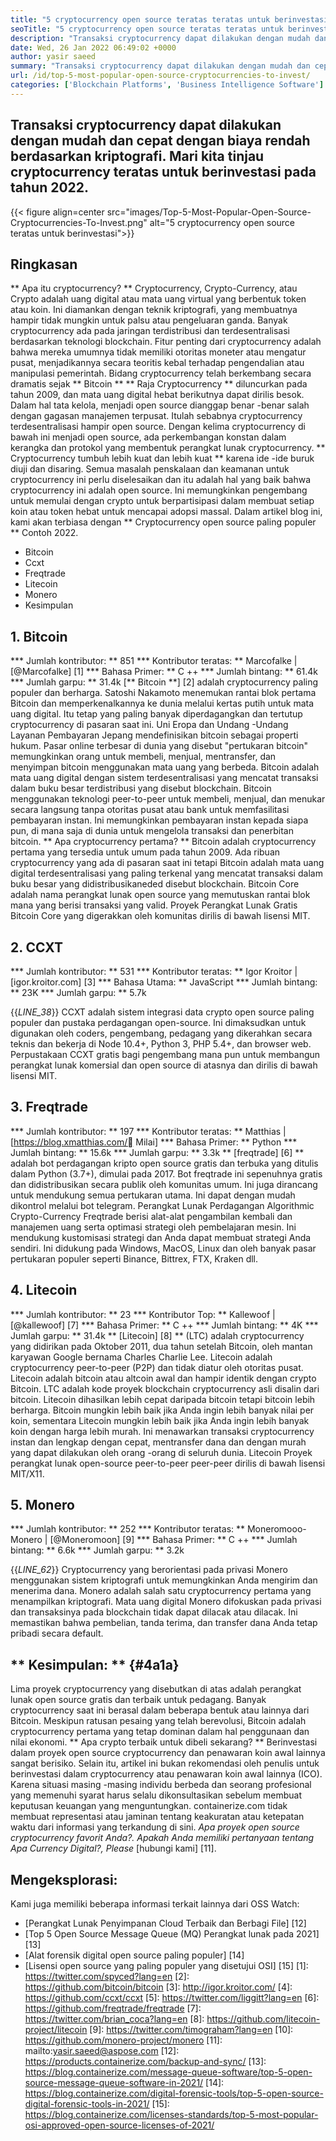 ```yaml
---
title: "5 cryptocurrency open source teratas teratas untuk berinvestasi 2022" 
seoTitle: "5 cryptocurrency open source teratas teratas untuk berinvestasi 2022" 
description: "Transaksi cryptocurrency dapat dilakukan dengan mudah dan cepat dengan biaya rendah berdasarkan kriptografi. Mari kita tinjau cryptocurrency teratas untuk berinvestasi pada tahun 2022." 
date: Wed, 26 Jan 2022 06:49:02 +0000
author: yasir saeed
summary: "Transaksi cryptocurrency dapat dilakukan dengan mudah dan cepat dengan biaya rendah berdasarkan kriptografi. Mari kita tinjau cryptocurrency teratas untuk berinvestasi pada tahun 2022." 
url: /id/top-5-most-popular-open-source-cryptocurrencies-to-invest/
categories: ['Blockchain Platforms', 'Business Intelligence Software']
---
```


## Transaksi cryptocurrency dapat dilakukan dengan mudah dan cepat dengan biaya rendah berdasarkan kriptografi. Mari kita tinjau cryptocurrency teratas untuk berinvestasi pada tahun 2022.

{{< figure align=center src="images/Top-5-Most-Popular-Open-Source-Cryptocurrencies-To-Invest.png" alt="5 cryptocurrency open source teratas untuk berinvestasi">}}


## **Ringkasan**
** Apa itu cryptocurrency? ** Cryptocurrency, Crypto-Currency, atau Crypto adalah uang digital atau mata uang virtual yang berbentuk token atau koin. Ini diamankan dengan teknik kriptografi, yang membuatnya hampir tidak mungkin untuk palsu atau pengeluaran ganda. Banyak cryptocurrency ada pada jaringan terdistribusi dan terdesentralisasi berdasarkan teknologi blockchain. Fitur penting dari cryptocurrency adalah bahwa mereka umumnya tidak memiliki otoritas moneter atau mengatur pusat, menjadikannya secara teoritis kebal terhadap pengendalian atau manipulasi pemerintah.
Bidang cryptocurrency telah berkembang secara dramatis sejak ** Bitcoin ** ** Raja Cryptocurrency ** diluncurkan pada tahun 2009, dan mata uang digital hebat berikutnya dapat dirilis besok. Dalam hal tata kelola, menjadi open source dianggap benar -benar salah dengan gagasan manajemen terpusat. Itulah sebabnya cryptocurrency terdesentralisasi hampir open source.
Dengan kelima cryptocurrency di bawah ini menjadi open source, ada perkembangan konstan dalam kerangka dan protokol yang membentuk perangkat lunak cryptocurrency. ** Cryptocurrency tumbuh lebih kuat dan lebih kuat ** karena ide -ide buruk diuji dan disaring. Semua masalah penskalaan dan keamanan untuk cryptocurrency ini perlu diselesaikan dan itu adalah hal yang baik bahwa cryptocurrency ini adalah open source. Ini memungkinkan pengembang untuk memulai dengan crypto untuk berpartisipasi dalam membuat setiap koin atau token hebat untuk mencapai adopsi massal.
Dalam artikel blog ini, kami akan terbiasa dengan ** Cryptocurrency open source paling populer ** Contoh 2022.
  * Bitcoin
  * Ccxt
  * Freqtrade
  * Litecoin
  * Monero
  * Kesimpulan

## 1. Bitcoin
  *** Jumlah kontributor: ** 851
  *** Kontributor teratas: ** Marcofalke | [@Marcofalke] [1]
  *** Bahasa Primer: ** C ++
  *** Jumlah bintang: ** 61.4k
  *** Jumlah garpu: ** 31.4k
[** Bitcoin **] [2] adalah cryptocurrency paling populer dan berharga. Satoshi Nakamoto menemukan rantai blok pertama Bitcoin dan memperkenalkannya ke dunia melalui kertas putih untuk mata uang digital. Itu tetap yang paling banyak diperdagangkan dan tertutup cryptocurrency di pasaran saat ini. Uni Eropa dan Undang -Undang Layanan Pembayaran Jepang mendefinisikan bitcoin sebagai properti hukum. Pasar online terbesar di dunia yang disebut "pertukaran bitcoin" memungkinkan orang untuk membeli, menjual, mentransfer, dan menyimpan bitcoin menggunakan mata uang yang berbeda.
Bitcoin adalah mata uang digital dengan sistem terdesentralisasi yang mencatat transaksi dalam buku besar terdistribusi yang disebut blockchain. Bitcoin menggunakan teknologi peer-to-peer untuk membeli, menjual, dan menukar secara langsung tanpa otoritas pusat atau bank untuk memfasilitasi pembayaran instan. Ini memungkinkan pembayaran instan kepada siapa pun, di mana saja di dunia untuk mengelola transaksi dan penerbitan bitcoin.
** Apa cryptocurrency pertama? ** Bitcoin adalah cryptocurrency pertama yang tersedia untuk umum pada tahun 2009. Ada ribuan cryptocurrency yang ada di pasaran saat ini tetapi Bitcoin adalah mata uang digital terdesentralisasi yang paling terkenal yang mencatat transaksi dalam buku besar yang didistribusikaneded disebut blockchain. Bitcoin Core adalah nama perangkat lunak open source yang memutuskan rantai blok mana yang berisi transaksi yang valid. Proyek Perangkat Lunak Gratis Bitcoin Core yang digerakkan oleh komunitas dirilis di bawah lisensi MIT.

## 2. CCXT
  *** Jumlah kontributor: ** 531
  *** Kontributor teratas: ** Igor Kroitor | [igor.kroitor.com] [3]
  *** Bahasa Utama: ** JavaScript
  *** Jumlah bintang: ** 23K
  *** Jumlah garpu: ** 5.7k

{{_LINE_38_}}
CCXT adalah sistem integrasi data crypto open source paling populer dan pustaka perdagangan open-source. Ini dimaksudkan untuk digunakan oleh coders, pengembang, pedagang yang dikerahkan secara teknis dan bekerja di Node 10.4+, Python 3, PHP 5.4+, dan browser web. Perpustakaan CCXT gratis bagi pengembang mana pun untuk membangun perangkat lunak komersial dan open source di atasnya dan dirilis di bawah lisensi MIT.

## 3. Freqtrade
  *** Jumlah kontributor: ** 197
  *** Kontributor teratas: ** Matthias | [https://blog.xmatthias.com/ Milai]
  *** Bahasa Primer: ** Python
  *** Jumlah bintang: ** 15.6k
  *** Jumlah garpu: ** 3.3k
** [freqtrade] [6] ** adalah bot perdagangan kripto open source gratis dan terbuka yang ditulis dalam Python (3.7+), dimulai pada 2017. Bot freqtrade ini sepenuhnya gratis dan didistribusikan secara publik oleh komunitas umum. Ini juga dirancang untuk mendukung semua pertukaran utama. Ini dapat dengan mudah dikontrol melalui bot telegram.
Perangkat Lunak Perdagangan Algorithmic Crypto-Currency Freqtrade berisi alat-alat pengambilan kembali dan manajemen uang serta optimasi strategi oleh pembelajaran mesin. Ini mendukung kustomisasi strategi dan Anda dapat membuat strategi Anda sendiri. Ini didukung pada Windows, MacOS, Linux dan oleh banyak pasar pertukaran populer seperti Binance, Bittrex, FTX, Kraken dll.

## 4. Litecoin
  *** Jumlah kontributor: ** 23
  *** Kontributor Top: ** Kallewoof | [@kallewoof] [7]
  *** Bahasa Primer: ** C ++
  *** Jumlah bintang: ** 4K
  *** Jumlah garpu: ** 31.4k
** [Litecoin] [8] ** (LTC) adalah cryptocurrency yang didirikan pada Oktober 2011, dua tahun setelah Bitcoin, oleh mantan karyawan Google bernama Charles Charlie Lee. Litecoin adalah cryptocurrency peer-to-peer (P2P) dan tidak diatur oleh otoritas pusat. Litecoin adalah bitcoin atau altcoin awal dan hampir identik dengan crypto Bitcoin. LTC adalah kode proyek blockchain cryptocurrency asli disalin dari bitcoin.
Litecoin dihasilkan lebih cepat daripada bitcoin tetapi bitcoin lebih berharga. Bitcoin mungkin lebih baik jika Anda ingin lebih banyak nilai per koin, sementara Litecoin mungkin lebih baik jika Anda ingin lebih banyak koin dengan harga lebih murah. Ini menawarkan transaksi cryptocurrency instan dan lengkap dengan cepat, mentransfer dana dan dengan murah yang dapat dilakukan oleh orang -orang di seluruh dunia. Litecoin Proyek perangkat lunak open-source peer-to-peer peer-peer dirilis di bawah lisensi MIT/X11.

## 5. Monero
  *** Jumlah kontributor: ** 252
  *** Kontributor teratas: ** Moneromooo-Monero | [@Moneromoon] [9]
  *** Bahasa Primer: ** C ++
  *** Jumlah bintang: ** 6.6k
  *** Jumlah garpu: ** 3.2k

{{_LINE_62_}}
Cryptocurrency yang berorientasi pada privasi Monero menggunakan sistem kriptografi untuk memungkinkan Anda mengirim dan menerima dana. Monero adalah salah satu cryptocurrency pertama yang menampilkan kriptografi. Mata uang digital Monero difokuskan pada privasi dan transaksinya pada blockchain tidak dapat dilacak atau dilacak. Ini memastikan bahwa pembelian, tanda terima, dan transfer dana Anda tetap pribadi secara default.

## ** Kesimpulan: ** {#4a1a}
Lima proyek cryptocurrency yang disebutkan di atas adalah perangkat lunak open source gratis dan terbaik untuk pedagang. Banyak cryptocurrency saat ini berasal dalam beberapa bentuk atau lainnya dari Bitcoin. Meskipun ratusan pesaing yang telah berevolusi, Bitcoin adalah cryptocurrency pertama yang tetap dominan dalam hal penggunaan dan nilai ekonomi.
** Apa crypto terbaik untuk dibeli sekarang? ** Berinvestasi dalam proyek open source cryptocurrency dan penawaran koin awal lainnya sangat berisiko. Selain itu, artikel ini bukan rekomendasi oleh penulis untuk berinvestasi dalam cryptocurrency atau penawaran koin awal lainnya (ICO). Karena situasi masing -masing individu berbeda dan seorang profesional yang memenuhi syarat harus selalu dikonsultasikan sebelum membuat keputusan keuangan yang menguntungkan. containerize.com tidak membuat representasi atau jaminan tentang keakuratan atau ketepatan waktu dari informasi yang terkandung di sini.
_Apa proyek open source cryptocurrency favorit Anda?. Apakah Anda memiliki pertanyaan tentang _Apa Currency Digital_?, Please_ [hubungi kami] [11].

## Mengeksplorasi:
Kami juga memiliki beberapa informasi terkait lainnya dari OSS Watch:
  * [Perangkat Lunak Penyimpanan Cloud Terbaik dan Berbagi File] [12]
  * [Top 5 Open Source Message Queue (MQ) Perangkat lunak pada 2021] [13]
  * [Alat forensik digital open source paling populer] [14]
  * [Lisensi open source yang paling populer yang disetujui OSI] [15]
[1]: https://twitter.com/spyced?lang=en
[2]: https://github.com/bitcoin/bitcoin
[3]: http://igor.kroitor.com/
[4]: https://github.com/ccxt/ccxt
[5]: https://twitter.com/liggitt?lang=en
[6]: https://github.com/freqtrade/freqtrade
[7]: https://twitter.com/brian_coca?lang=en
[8]: https://github.com/litecoin-project/litecoin
[9]: https://twitter.com/timograham?lang=en
[10]: https://github.com/monero-project/monero
[11]: mailto:yasir.saeed@aspose.com
[12]: https://products.containerize.com/backup-and-sync/
[13]: https://blog.containerize.com/message-queue-software/top-5-open-source-message-queue-software-in-2021/
[14]: https://blog.containerize.com/digital-forensic-tools/top-5-open-source-digital-forensic-tools-in-2021/
[15]: https://blog.containerize.com/licenses-standards/top-5-most-popular-osi-approved-open-source-licenses-of-2021/
